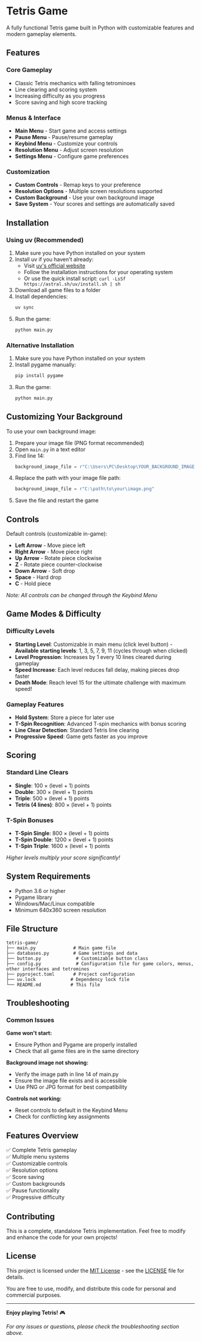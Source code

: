 # Tetris Game

A fully functional Tetris game built in Python with customizable features and modern gameplay elements.

## Features

### Core Gameplay
- Classic Tetris mechanics with falling tetrominoes
- Line clearing and scoring system
- Increasing difficulty as you progress
- Score saving and high score tracking

### Menus & Interface
- **Main Menu** - Start game and access settings
- **Pause Menu** - Pause/resume gameplay
- **Keybind Menu** - Customize your controls
- **Resolution Menu** - Adjust screen resolution
- **Settings Menu** - Configure game preferences

### Customization
- **Custom Controls** - Remap keys to your preference
- **Resolution Options** - Multiple screen resolutions supported
- **Custom Background** - Use your own background image
- **Save System** - Your scores and settings are automatically saved

## Installation

### Using uv (Recommended)
1. Make sure you have Python installed on your system
2. Install uv if you haven't already:
   - Visit [uv's official website](https://docs.astral.sh/uv/getting-started/installation/)
   - Follow the installation instructions for your operating system
   - Or use the quick install script: `curl -LsSf https://astral.sh/uv/install.sh | sh`
3. Download all game files to a folder
4. Install dependencies:
   ```bash
   uv sync
   ```
5. Run the game:
   ```bash
   python main.py
   ```

### Alternative Installation
1. Make sure you have Python installed on your system
2. Install pygame manually:
   ```bash
   pip install pygame
   ```
3. Run the game:
   ```bash
   python main.py
   ```

## Customizing Your Background

To use your own background image:

1. Prepare your image file (PNG format recommended)
2. Open `main.py` in a text editor
3. Find line 14:
   ```python
   background_image_file = r"C:\Users\PC\Desktop\YOUR_BACKGROUND_IMAGE_FILE.png"
   ```
4. Replace the path with your image file path:
   ```python
   background_image_file = r"C:\path\to\your\image.png"
   ```
5. Save the file and restart the game

## Controls

Default controls (customizable in-game):
- **Left Arrow** - Move piece left
- **Right Arrow** - Move piece right
- **Up Arrow** - Rotate piece clockwise
- **Z** - Rotate piece counter-clockwise
- **Down Arrow** - Soft drop
- **Space** - Hard drop
- **C** - Hold piece

*Note: All controls can be changed through the Keybind Menu*

## Game Modes & Difficulty

### Difficulty Levels
- **Starting Level**: Customizable in main menu (click level button)
-**Available starting levels**: 1, 3, 5, 7, 9, 11 (cycles through when clicked)
- **Level Progression**: Increases by 1 every 10 lines cleared during gameplay
- **Speed Increase**: Each level reduces fall delay, making pieces drop faster
- **Death Mode**: Reach level 15 for the ultimate challenge with maximum speed!

### Gameplay Features
- **Hold System**: Store a piece for later use
- **T-Spin Recognition**: Advanced T-spin mechanics with bonus scoring
- **Line Clear Detection**: Standard Tetris line clearing
- **Progressive Speed**: Game gets faster as you improve

## Scoring

### Standard Line Clears
- **Single**: 100 × (level + 1) points
- **Double**: 300 × (level + 1) points  
- **Triple**: 500 × (level + 1) points
- **Tetris (4 lines)**: 800 × (level + 1) points

### T-Spin Bonuses
- **T-Spin Single**: 800 × (level + 1) points
- **T-Spin Double**: 1200 × (level + 1) points
- **T-Spin Triple**: 1600 × (level + 1) points

*Higher levels multiply your score significantly!*

## System Requirements

- Python 3.6 or higher
- Pygame library
- Windows/Mac/Linux compatible
- Minimum 640x360 screen resolution

## File Structure

```
tetris-game/
├── main.py              # Main game file
├── databases.py         # Game settings and data
├── button.py             # Customizable button class
├── config.py             # Configuration file for game colors, menus, other interfaces and tetrominos
├── pyproject.toml       # Project configuration
├── uv.lock             # Dependency lock file
└── README.md           # This file
```

## Troubleshooting

### Common Issues

**Game won't start:**
- Ensure Python and Pygame are properly installed
- Check that all game files are in the same directory

**Background image not showing:**
- Verify the image path in line 14 of main.py
- Ensure the image file exists and is accessible
- Use PNG or JPG format for best compatibility

**Controls not working:**
- Reset controls to default in the Keybind Menu
- Check for conflicting key assignments

## Features Overview

✅ Complete Tetris gameplay  
✅ Multiple menu systems  
✅ Customizable controls  
✅ Resolution options  
✅ Score saving  
✅ Custom backgrounds  
✅ Pause functionality  
✅ Progressive difficulty  

## Contributing

This is a complete, standalone Tetris implementation. Feel free to modify and enhance the code for your own projects!

## License

This project is licensed under the [MIT License](https://opensource.org/licenses/MIT) - see the [LICENSE](LICENSE) file for details.

You are free to use, modify, and distribute this code for personal and commercial purposes.

---

**Enjoy playing Tetris!** 🎮

*For any issues or questions, please check the troubleshooting section above.*